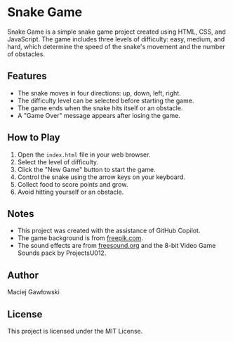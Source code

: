 # Snake Game

Snake Game is a simple snake game project created using HTML, CSS, and JavaScript. The game includes three levels of difficulty: easy, medium, and hard, which determine the speed of the snake's movement and the number of obstacles.

## Features

- The snake moves in four directions: up, down, left, right.
- The difficulty level can be selected before starting the game.
- The game ends when the snake hits itself or an obstacle.
- A "Game Over" message appears after losing the game.

## How to Play

1. Open the `index.html` file in your web browser.
2. Select the level of difficulty.
3. Click the "New Game" button to start the game.
4. Control the snake using the arrow keys on your keyboard.
5. Collect food to score points and grow.
6. Avoid hitting yourself or an obstacle.

## Notes

- This project was created with the assistance of GitHub Copilot.
- The game background is from [freepik.com](http://www.freepik.com).
- The sound effects are from [freesound.org](https://freesound.org/) and the 8-bit Video Game Sounds pack by ProjectsU012.

## Author

Maciej Gawłowski

## License

This project is licensed under the MIT License.